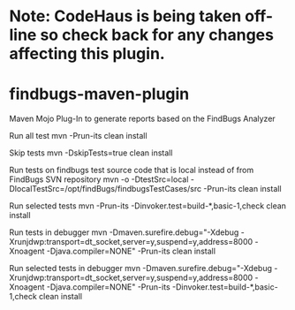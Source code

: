 # **Note:**  CodeHaus is being taken off-line so check back for any changes affecting this plugin.


findbugs-maven-plugin
=====================

Maven Mojo Plug-In to generate reports based on the FindBugs Analyzer

Run all test
mvn -Prun-its clean install

Skip tests
mvn -DskipTests=true clean install

Run tests on findbugs test source code that is local instead of from FindBugs SVN repository
mvn -o -DtestSrc=local -DlocalTestSrc=/opt/findBugs/findbugsTestCases/src -Prun-its clean install
 

Run selected tests
mvn -Prun-its -Dinvoker.test=build-*,basic-1,check clean install


Run tests in debugger
mvn -Dmaven.surefire.debug="-Xdebug -Xrunjdwp:transport=dt_socket,server=y,suspend=y,address=8000 -Xnoagent -Djava.compiler=NONE" -Prun-its clean install 


Run selected tests in debugger
mvn -Dmaven.surefire.debug="-Xdebug -Xrunjdwp:transport=dt_socket,server=y,suspend=y,address=8000 -Xnoagent -Djava.compiler=NONE" -Prun-its -Dinvoker.test=build-*,basic-1,check clean install
